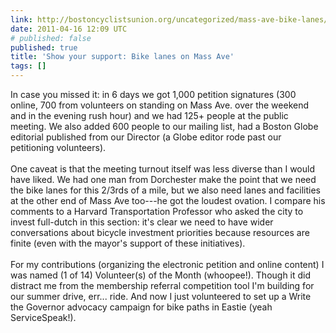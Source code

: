 ```yaml
---
link: http://bostoncyclistsunion.org/uncategorized/mass-ave-bike-lanes/
date: 2011-04-16 12:09 UTC
# published: false
published: true
title: 'Show your support: Bike lanes on Mass Ave'
tags: []
---
```


In case you missed it: in 6 days we got 1,000 petition signatures (300 online, 700 from volunteers on standing on Mass Ave. over the weekend and in the evening rush hour) and we had 125+ people at the public meeting. We also added 600 people to our mailing list, had a Boston Globe editorial published from our Director (a Globe editor rode past our petitioning volunteers). <br><br>One caveat is that the meeting turnout itself was less diverse than I would have liked. We had one man from Dorchester make the point that we need the bike lanes for this 2/3rds of a mile, but we also need lanes and facilities at the other end of Mass Ave too---he got the loudest ovation. I compare his comments to a Harvard Transportation Professor who asked the city to invest full-dutch in this section: it's clear we need to have wider conversations about bicycle investment priorities because resources are finite (even with the mayor's support of these initiatives). <br><br>For my contributions (organizing the electronic petition and online content) I was named (1 of 14) Volunteer(s) of the Month (whoopee!). Though it did distract me from the membership referral competition tool I'm building for our summer drive, err... ride. And now I just volunteered to set up a Write the Governor advocacy campaign for bike paths in Eastie (yeah ServiceSpeak!).
